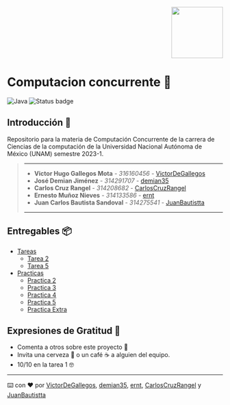 <p align="right">
  <img  width="120px" height="120px" src="https://media.discordapp.net/attachments/1007174346265067553/1019867110144479242/gorgonawhiteJAVATRATEX.png?width=1228&height=1228"   />
</p>

# Computacion concurrente 🧵

![Java](https://img.shields.io/badge/java-%23ED8B00.svg?style=for-the-badge&logo=java&logoColor=white) ![Status badge](https://img.shields.io/badge/status-en%20progreso-yellow?style=for-the-badge)

## Introducción 🏁

Repositorio para la materia de Computación Concurrente de la carrera de Ciencias de la computación de la Universidad Nacional Autónoma de México (UNAM) semestre 2023-1.

> ---
>
> * **Victor Hugo Gallegos Mota** - *316160456* - [VictorDeGallegos](https://github.com/VictorDeGallegos)
> * **José Demian Jiménez** - *314291707* - [demian35](https://github.com/demian35)
> * **Carlos Cruz Rangel** - *314208682* - [CarlosCruzRangel](https://github.com/CarlosCruzRangel)
> * **Ernesto Muñoz Nieves** - *314133586* - [ernt](https://github.com/ernt)
> * **Juan Carlos Bautista Sandoval** - *314275541* - [JuanBautistta](https://github.com/JuanBautistta)
>
>
>
> ---

## Entregables 📦
* [Tareas]()
  * [Tarea 2](https://github.com/VictorDeGallegos/Computacion-Concurrente/blob/Victor/Tareas/Tarea%202/Tarea2-Javatar.pdf)
  * [Tarea 5](https://github.com/VictorDeGallegos/Computacion-Concurrente/tree/main/Tareas/Tarea%205)
* [Practicas]()
  * [Practica 2](https://github.com/VictorDeGallegos/Computacion-Concurrente/tree/Victor/Practicas/Practica2)
  * [Practica 3](https://github.com/VictorDeGallegos/Computacion-Concurrente/tree/developer/Practicas/Practica3)
  * [Practica 4](https://github.com/VictorDeGallegos/Computacion-Concurrente/tree/developer/Practicas/Practica4)
  * [Practica 5](https://github.com/VictorDeGallegos/Computacion-Concurrente/tree/main/Practicas/Practica5)
  * [Practica Extra](https://github.com/VictorDeGallegos/Practica-Extra-Concurrente)
  

## Expresiones de Gratitud 🎁

* Comenta a otros sobre este proyecto 📢
* Invita una cerveza 🍺 o un café ☕ a alguien del equipo.
* 10/10 en la tarea 1 🤓

---
⌨️ con ❤️ por  [VictorDeGallegos](https://github.com/VictorDeGallegos), [demian35](https://github.com/demian35), [ernt](https://github.com/ernt), [CarlosCruzRangel](https://github.com/CarlosCruzRangel) y [JuanBautistta](https://github.com/JuanBautistta)
